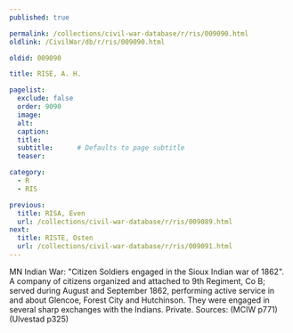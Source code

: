 ```yaml
---
published: true

permalink: /collections/civil-war-database/r/ris/009090.html
oldlink: /CivilWar/db/r/ris/009090.html

oldid: 009090

title: RISE, A. H.

pagelist:
  exclude: false
  order: 9090
  image: 
  alt:
  caption:
  title:
  subtitle:      # Defaults to page subtitle
  teaser:

category: 
  - R 
  - RIS

previous:
  title: RISA, Even
  url: /collections/civil-war-database/r/ris/009089.html  
next:
  title: RISTE, Osten
  url: /collections/civil-war-database/r/ris/009091.html   
---
```

MN Indian War: &quot;Citizen Soldiers engaged in the Sioux Indian war of 1862&quot;. A company of citizens organized and attached to 9th Regiment, Co B; served during August and September 1862, performing active service in and about Glencoe, Forest City and Hutchinson. They were engaged in several sharp exchanges with the Indians. Private. Sources: (MCIW p771) (Ulvestad p325)